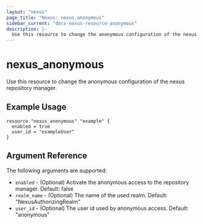 ```yaml
---
layout: "nexus"
page_title: "Nexus: nexus_anonymous"
sidebar_current: "docs-nexus-resource-anonymous"
description: |-
  Use this resource to change the anonymous configuration of the nexus repository manager.
---
```


# nexus_anonymous

Use this resource to change the anonymous configuration of the nexus repository manager.

## Example Usage

```hcl
resource "nexus_anonymous" "example" {
  enabled = true
  user_id = "exampleUser"
}
```

## Argument Reference

The following arguments are supported:

* `enabled` - (Optional) Activate the anonymous access to the repository manager. Default: false
* `realm_name` - (Optional) The name of the used realm. Default: "NexusAuthorizingRealm"
* `user_id` - (Optional) The user id used by anonymous access. Default: "anonymous"



